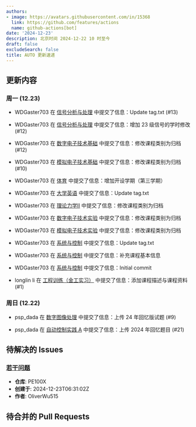 ```yaml
---
authors:
- image: https://avatars.githubusercontent.com/in/15368
  link: https://github.com/features/actions
  name: github-actions[bot]
date: '2024-12-23'
description: 北京时间 2024-12-22 10 时至今
draft: false
excludeSearch: false
title: AUTO 更新速递
---
```


## 更新内容

### 周一 (12.23)

- WDGaster703 在 [信号分析与处理](https://github.com/HITSZ-OpenAuto/AUTO2005) 中提交了信息：Update tag.txt (#13)

- WDGaster703 在 [信号分析与处理](https://github.com/HITSZ-OpenAuto/AUTO2005) 中提交了信息：增加 23 级信号的学时修改 (#12)

- WDGaster703 在 [数字电子技术基础](https://github.com/HITSZ-OpenAuto/EE1009) 中提交了信息：修改课程类别为归档 (#12)

- WDGaster703 在 [模拟电子技术基础](https://github.com/HITSZ-OpenAuto/EE1007) 中提交了信息：修改课程类别为归档 (#10)

- WDGaster703 在 [体育](https://github.com/HITSZ-OpenAuto/PE100X) 中提交了信息：增加开设学期（第三学期）

- WDGaster703 在 [大学英语](https://github.com/HITSZ-OpenAuto/LANG1006) 中提交了信息：Update tag.txt

- WDGaster703 在 [理论力学Ⅱ](https://github.com/HITSZ-OpenAuto/EMEC1002) 中提交了信息：修改课程类别为归档

- WDGaster703 在 [数字电子技术实验](https://github.com/HITSZ-OpenAuto/EE1010) 中提交了信息：修改课程类别为归档

- WDGaster703 在 [模拟电子技术实验](https://github.com/HITSZ-OpenAuto/EE1008) 中提交了信息：修改课程类别为归档

- WDGaster703 在 [系统与控制](https://github.com/HITSZ-OpenAuto/EE2005) 中提交了信息：Update tag.txt

- WDGaster703 在 [系统与控制](https://github.com/HITSZ-OpenAuto/EE2005) 中提交了信息：补充课程基本信息

- WDGaster703 在 [系统与控制](https://github.com/HITSZ-OpenAuto/EE2005) 中提交了信息：Initial commit

- longlin li 在 [工程训练（金工实习）](https://github.com/HITSZ-OpenAuto/ENGG1002) 中提交了信息：添加课程描述与课程资料 (#1)

### 周日 (12.22)

- psp_dada 在 [数字图像处理](https://github.com/HITSZ-OpenAuto/AUTO3003) 中提交了信息：上传 24 年回忆版试题 (#9)

- psp_dada 在 [自动控制实践 A](https://github.com/HITSZ-OpenAuto/AUTO3002A) 中提交了信息：上传 2024 年回忆题目 (#21)

## 待解决的 Issues

### [若干问题](https://github.com/HITSZ-OpenAuto/PE100X/issues/10)

- **仓库**: PE100X
- **创建于**: 2024-12-23T06:31:02Z
- **作者**: OliverWu515

## 待合并的 Pull Requests


